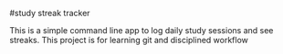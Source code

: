 #study streak tracker

This is a simple command line app to log daily study sessions and see streaks. This project is for learning git and disciplined workflow